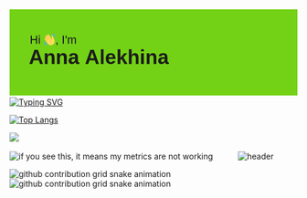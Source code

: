 <img src="header.png" alt="альтернативный текст">
<a href="https://git.io/typing-svg"><img src="https://readme-typing-svg.demolab.com?font=Fira+Code&pause=1000&color=44F700&background=4DFBFF00&center=true&width=435&lines=Computer+science+student;Computer+vision+engineer" alt="Typing SVG" /></a>

[![Top Langs](https://github-readme-stats.vercel.app/api/top-langs/?username=AnnAlekh&layout=compact)](https://github.com/AnnAlekh/github-readme-stats)

![](https://github-profile-summary-cards.vercel.app/api/cards/profile-details?username=AnnAlekh&theme=solarized_dark)



<!--
[![Typing SVG](https://readme-typing-svg.demolab.com?font=Fira+Code&pause=1000&color=44F700&background=4DFBFF00&center=true&width=435&lines=Computer+science+student;Computer+vision+engineer)](https://git.io/typing-svg)

-->
<!--
**AnnAlekh/AnnAlekh** is a ✨ _special_ ✨ repository because its `README.md` (this file) appears on your GitHub profile.

Here are some ideas to get you started:

- 🔭 I’m currently working on ...
- 🌱 I’m currently learning ...
- 👯 I’m looking to collaborate on ...
- 🤔 I’m looking for help with ...
- 💬 Ask me about ...
- 📫 How to reach me: ...
- 😄 Pronouns: ...
- ⚡ Fun fact: ...
-->
![header](https://capsule-render.vercel.app/api?type=waving&color=gradient&height=256&section=header&text=Hello%20World!&fontSize=75&animation=fadeIn&fontAlignY=38&desc=Welcome%20to%20my%20GitHub%20profile!%20Put%20stars,%20fork%20and%20contribute!&descAlignY=51&descAlign=62)
[<img align="left" width="400" alt="if you see this, it means my metrics are not working" src="https://github.com/AnnAlekh/AnnAlekh/blob/main/github-metrics.svg">](https://github.com/AnnAlekh/AnnAlekh)

![github contribution grid snake animation](https://raw.githubusercontent.com/AnnAlekh/AnnAlekh/output/github-contribution-grid-snake-dark.svg#gh-dark-mode-only)![github contribution grid snake animation](https://raw.githubusercontent.com/AnnAlekh/AnnAlekh/output/github-contribution-grid-snake.svg#gh-light-mode-only)

